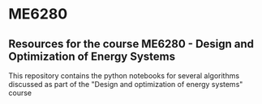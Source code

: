 # ME6280
## Resources for the course ME6280 - Design and Optimization of Energy Systems

This repository contains the python notebooks for several algorithms discussed as part of the "Design and optimization of energy systems" course

### 
